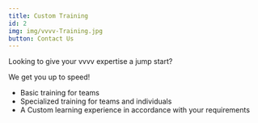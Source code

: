 ```yaml
---
title: Custom Training
id: 2
img: img/vvvv-Training.jpg
button: Contact Us
---
```

<p>Looking to give your vvvv expertise a jump start?</p>

<p class="text-light mb-4">We get you up to speed!</p>

- Basic training for teams
- Specialized training for teams and individuals
- A Custom learning experience in accordance with your requirements